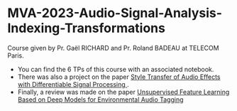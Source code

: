 # MVA-2023-Audio-Signal-Analysis-Indexing-Transformations

Course given by Pr. Gaël RICHARD and Pr. Roland BADEAU at TELECOM Paris.

- You can find the 6 TPs of this course with an associated notebook.
- There was also a project on the paper <a href="https://arxiv.org/abs/2207.08759"> Style Transfer of Audio Effects with Differentiable Signal Processing </a>.
- Finally, a review was made on the paper <a href="https://arxiv.org/abs/1607.03681"> Unsupervised Feature Learning Based on Deep Models for Environmental Audio Tagging </a> 
